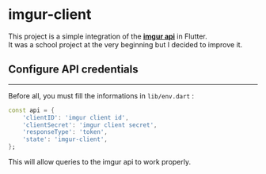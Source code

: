 # imgur-client 
This project is a simple integration of the [**imgur api**](https://apidocs.imgur.com/) in Flutter.  
It was a school project at the very beginning but I decided to improve it.

## Configure API credentials
***
Before all, you must fill the informations in `lib/env.dart` :  

```dart
const api = {
	'clientID': 'imgur client id',
	'clientSecret': 'imgur client secret',
	'responseType': 'token',
	'state': 'imgur-client',
};
```
This will allow queries to the imgur api to work properly. 
